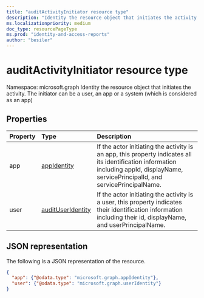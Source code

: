 ```yaml
---
title: "auditActivityInitiator resource type"
description: "Identity the resource object that initiates the activity. The initiator can be a user, an app or a system (which is considered as an app)"
ms.localizationpriority: medium
doc_type: resourcePageType
ms.prod: "identity-and-access-reports"
author: "besiler"
---
```


# auditActivityInitiator resource type

Namespace: microsoft.graph
Identity the resource object that initiates the activity. The initiator can be a user, an app or a system (which is considered as an app)



## Properties
| Property	   | Type	|Description|
|:---------------|:--------|:----------|
|app|[appIdentity](appidentity.md)|If the actor initiating the activity is an app, this property indicates all its identification information including appId, displayName, servicePrincipalId, and servicePrincipalName.|
|user|[auditUserIdentity](auditUserIdentity.md)|If the actor initiating the activity is a user, this property indicates their identification information including their id, displayName, and userPrincipalName.|

## JSON representation

The following is a JSON representation of the resource.

<!-- {
  "blockType": "resource",
  "optionalProperties": [

  ],
  "@odata.type": "microsoft.graph.auditActivityInitiator"
}-->

```json
{
  "app": {"@odata.type": "microsoft.graph.appIdentity"},
  "user": {"@odata.type": "microsoft.graph.userIdentity"}
}

```

<!-- uuid: 8fcb5dbc-d5aa-4681-8e31-b001d5168d79
2015-10-25 14:57:30 UTC -->
<!-- {
  "type": "#page.annotation",
  "description": "auditActivityInitiator resource",
  "keywords": "",
  "section": "documentation",
  "tocPath": ""
}-->


